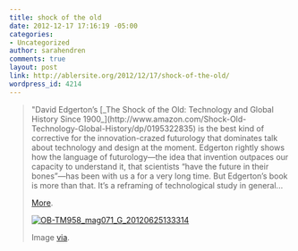 ```yaml
---
title: shock of the old
date: 2012-12-17 17:16:19 -05:00
categories:
- Uncategorized
author: sarahendren
comments: true
layout: post
link: http://ablersite.org/2012/12/17/shock-of-the-old/
wordpress_id: 4214
---
```


<blockquote>"David Edgerton’s [_The Shock of the Old: Technology and Global History Since 1900_](http://www.amazon.com/Shock-Old-Technology-Global-History/dp/0195322835) is the best kind of corrective for the innovation-crazed futurology that dominates talk about technology and design at the moment. Edgerton rightly shows how the language of futurology—the idea that invention outpaces our capacity to understand it, that scientists “have the future in their bones”—has been with us a for a very long time. But Edgerton’s book is more than that. It’s a reframing of technological study in general...

[More](http://sarahendren.net/2012/12/17/shock-of-the-old-a-history-of-things/).

[![OB-TM958_mag071_G_20120625133314](http://ablersite.files.wordpress.com/2012/12/ob-tm958_mag071_g_20120625133314.jpg)](http://ablersite.org/2012/12/17/shock-of-the-old/ob-tm958_mag071_g_20120625133314/#main)

Image [via](http://http://www.google.com/imgres?hl=en&client=firefox-a&hs=Bq4&sa=X&tbo=d&rls=org.mozilla:en-US:official&biw=1864&bih=1020&tbm=isch&tbnid=2t-DKAzpkFTESM:&imgrefurl=http://online.wsj.com/article/SB10001424052702304765304577482580429791656.html&docid=OeNMjW3ymnqD5M&imgurl=http://si.wsj.net/public/resources/images/OB-TM958_mag071_G_20120625133314.jpg&w=553&h=369&ei=ipfPUOLQDOu_0QGD8oC4DA&zoom=1&iact=hc&vpx=413&vpy=136&dur=2357&hovh=183&hovw=275&tx=111&ty=76&sig=118228987373135223583&page=1&tbnh=146&tbnw=229&start=0&ndsp=64&ved=1t:429,r:3,s:0,i:100).</blockquote>
